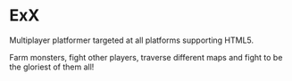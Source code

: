 # ExX

Multiplayer platformer targeted at all platforms supporting HTML5.

Farm monsters, fight other players, traverse different maps and fight to be the gloriest of them all!
